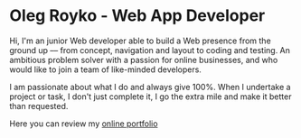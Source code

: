 # Oleg Royko - Web App Developer

Hi, I'm an junior Web developer able to build a Web presence from the ground up –– from concept, navigation and layout to coding and testing. An ambitious problem solver with a passion for online businesses, and who would like to join a team of like-minded developers.

I am passionate about what I do and always give 100%. When I undertake a project or task, I don't just complete it, I go the extra mile and make it better than requested.

Here you can review my <a href="http://www.olroyko.pp.ua/">online portfolio</a>

